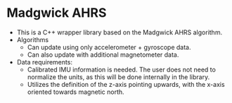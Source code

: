 # Madgwick AHRS

- This is a C++ wrapper library based on the Madgwick AHRS algorithm.
- Algorithms
  - Can update using only accelerometer + gyroscope data.
  - Can also update with additional magnetometer data.
- Data requirements:
  - Calibrated IMU information is needed. The user does not need to normalize the units, as this will be done internally in the library.
  - Utilizes the definition of the z-axis pointing upwards, with the x-axis oriented towards magnetic north.
